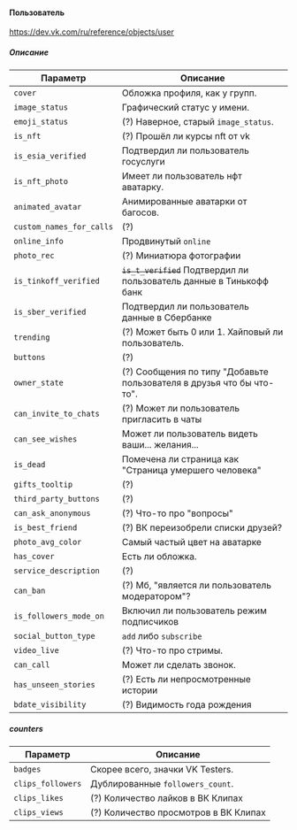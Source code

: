 #### Пользователь

https://dev.vk.com/ru/reference/objects/user

##### Описание

|Параметр|Описание|
|-|-|
|`cover`|Обложка профиля, как у групп.|
|`image_status`|Графический статус у имени.|
|`emoji_status`|(?) Наверное, старый `image_status`.|
|`is_nft`|(?) Прошёл ли курсы nft от vk|
|`is_esia_verified`|Подтвердил ли пользователь госуслуги|
|`is_nft_photo`|Имеет ли пользователь нфт аватарку.|
|`animated_avatar`|Анимированные аватарки от багосов.|
|`custom_names_for_calls`|(?)|
|`online_info`|Продвинутый `online`|
|`photo_rec`|(?) Миниатюра фотографии|
|`is_tinkoff_verified`|~~`is_t_verified`~~ Подтвердил ли пользователь данные в Тинькофф банк|
|`is_sber_verified`|Подтвердил ли пользователь данные в Сбербанке|
|`trending`|(?) Может быть 0 или 1. Хайповый ли пользователь.|
|`buttons`|(?)|
|`owner_state`|(?) Сообщения по типу "Добавьте пользователя в друзья что бы что-то".|
|`can_invite_to_chats`|(?) Может ли пользователь пригласить в чаты|
|`can_see_wishes`|Может ли пользователь видеть ваши... желания...|
|`is_dead`|Помечена ли страница как "Страница умершего человека"|
|`gifts_tooltip`|(?)|
|`third_party_buttons`|(?)|
|`can_ask_anonymous`|(?) Что-то про "вопросы"|
|`is_best_friend`|(?) ВК переизобрели списки друзей?|
|`photo_avg_color`|Самый частый цвет на аватарке|
|`has_cover`|Есть ли обложка.|
|`service_description`|(?)|
|`can_ban`|(?) Мб, "является ли пользователь модератором"?|
|`is_followers_mode_on`|Включил ли пользователь режим подписчиков|
|`social_button_type`|`add` либо `subscribe`|
|`video_live`|(?) Что-то про стримы.|
|`can_call`|Может ли сделать звонок.|
|`has_unseen_stories`|(?) Есть ли непросмотренные истории|
|`bdate_visibility`|(?) Видимость года рождения|

##### counters

|Параметр|Описание|
|-|-|
|`badges`|Скорее всего, значки VK Testers.|
|`clips_followers`|Дублированные `followers_count`.|
|`clips_likes`|(?) Количество лайков в ВК Клипах|
|`clips_views`|(?) Количество просмотров в ВК Клипах|
